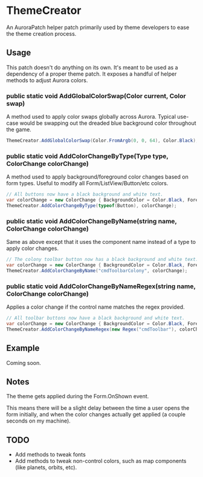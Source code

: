 ﻿# ThemeCreator

An AuroraPatch helper patch primarily used by theme developers to ease the theme creation process.

## Usage

This patch doesn't do anything on its own. It's meant to be used as a dependency of a proper theme patch.
It exposes a handful of helper methods to adjust Aurora colors.

### public static void AddGlobalColorSwap(Color current, Color swap)

A method used to apply color swaps globally across Aurora.
Typical use-case would be swapping out the dreaded blue background color throughout the game.

```c#
ThemeCreator.AddGlobalColorSwap(Color.FromArgb(0, 0, 64), Color.Black); // Blue -> Black.
```

### public static void AddColorChangeByType(Type type, ColorChange colorChange)

A method used to apply background/foreground color changes based on form types.
Useful to modify all Form/ListView/Button/etc colors.

```c#
// All buttons now have a black background and white text.
var colorChange = new ColorChange { BackgroundColor = Color.Black, ForegroundColor = Color.White };
ThemeCreator.AddColorChangeByType(typeof(Button), colorChange);
```

### public static void AddColorChangeByName(string name, ColorChange colorChange)
    
Same as above except that it uses the component name instead of a type to apply color changes.

```c#
// The colony toolbar button now has a black background and white text.
var colorChange = new ColorChange { BackgroundColor = Color.Black, ForegroundColor = Color.White };
ThemeCreator.AddColorChangeByName("cmdToolbarColony", colorChange);
```

### public static void AddColorChangeByNameRegex(string name, ColorChange colorChange)

Applies a color change if the control name matches the regex provided.

```c#
// All toolbar buttons now have a black background and white text.
var colorChange = new ColorChange { BackgroundColor = Color.Black, ForegroundColor = Color.White };
ThemeCreator.AddColorChangeByNameRegex(new Regex("cmdToolbar"), colorChange);
```

## Example

Coming soon.

## Notes

The theme gets applied during the Form.OnShown event.

This means there will be a slight delay between the time a user opens the form initially, and when the color changes actually get applied (a couple seconds on my machine).

## TODO

- Add methods to tweak fonts
- Add methods to tweak non-control colors, such as map components (like planets, orbits, etc).